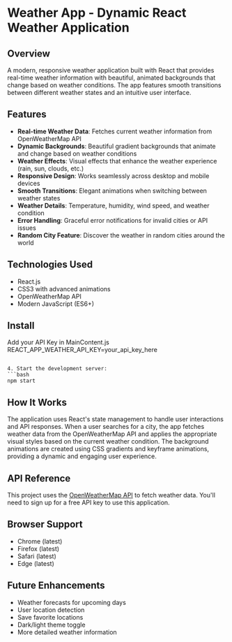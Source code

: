 # Weather App - Dynamic React Weather Application

## Overview
A modern, responsive weather application built with React that provides real-time weather information with beautiful, animated backgrounds that change based on weather conditions. The app features smooth transitions between different weather states and an intuitive user interface.

## Features
- **Real-time Weather Data**: Fetches current weather information from OpenWeatherMap API
- **Dynamic Backgrounds**: Beautiful gradient backgrounds that animate and change based on weather conditions
- **Weather Effects**: Visual effects that enhance the weather experience (rain, sun, clouds, etc.)
- **Responsive Design**: Works seamlessly across desktop and mobile devices
- **Smooth Transitions**: Elegant animations when switching between weather states
- **Weather Details**: Temperature, humidity, wind speed, and weather condition
- **Error Handling**: Graceful error notifications for invalid cities or API issues
- **Random City Feature**: Discover the weather in random cities around the world

## Technologies Used
- React.js
- CSS3 with advanced animations
- OpenWeatherMap API
- Modern JavaScript (ES6+)

## Install 
Add your API Key in MainContent.js
REACT_APP_WEATHER_API_KEY=your_api_key_here
```

4. Start the development server:
```bash
npm start
```

## How It Works
The application uses React's state management to handle user interactions and API responses. When a user searches for a city, the app fetches weather data from the OpenWeatherMap API and applies the appropriate visual styles based on the current weather condition. The background animations are created using CSS gradients and keyframe animations, providing a dynamic and engaging user experience.

## API Reference
This project uses the [OpenWeatherMap API](https://openweathermap.org/api) to fetch weather data. You'll need to sign up for a free API key to use this application.

## Browser Support
- Chrome (latest)
- Firefox (latest)
- Safari (latest)
- Edge (latest)

## Future Enhancements
- Weather forecasts for upcoming days
- User location detection
- Save favorite locations
- Dark/light theme toggle
- More detailed weather information
